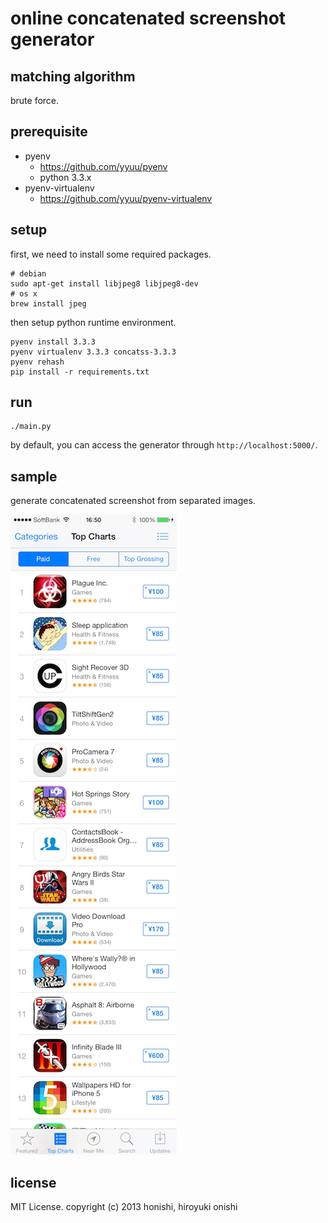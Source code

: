 online concatenated screenshot generator
==

matching algorithm
--
brute force.

prerequisite
--
* pyenv
    * https://github.com/yyuu/pyenv
    * python 3.3.x
* pyenv-virtualenv
    * https://github.com/yyuu/pyenv-virtualenv

setup
--
first, we need to install some required packages.
````
# debian
sudo apt-get install libjpeg8 libjpeg8-dev
# os x
brew install jpeg
````

then setup python runtime environment.
````
pyenv install 3.3.3
pyenv virtualenv 3.3.3 concatss-3.3.3
pyenv rehash
pip install -r requirements.txt
````

run
--
````
./main.py
````
by default, you can access the generator through `http://localhost:5000/`.

sample
--
generate concatenated screenshot from separated images.

![screenshot](./sample/output_resized.png)

license
--
MIT License.
copyright (c) 2013 honishi, hiroyuki onishi
